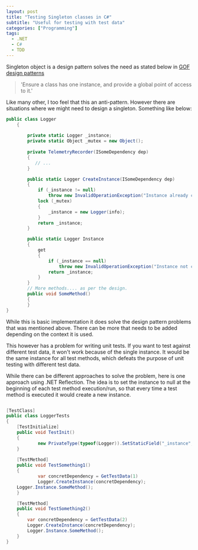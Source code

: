 ```yaml
---
layout: post
title: "Testing Singleton classes in C#"
subtitle: "Useful for testing with test data"
categories: ["Programming"]
tags:
  - .NET
  - C#
  - TDD
---
```


Singleton object is a design pattern solves the need as stated below in [GOF design patterns](https://en.wikipedia.org/wiki/Singleton_pattern)

> 'Ensure a class has one instance, and provide a global point of access to it.'

Like many other, I too feel that this an anti-pattern. However there are situations where we might need to design a singleton. Something like below:

```csharp
public class Logger
    {
        
        private static Logger _instance;
        private static Object _mutex = new Object();
      
        private TelemetryRecorder(ISomeDependency dep)
        {
           // ...
        }

        public static Logger CreateInstance(ISomeDependency dep)
        {
            if (_instance != null)
                throw new InvalidOperationException("Instance already created");
            lock (_mutex)
            {
                _instance = new Logger(info);
            }
            return _instance;
        }

        public static Logger Instance
        {
            get
            {
                if (_instance == null)
                    throw new InvalidOperationException("Instance not created");
                return _instance;
            }
        }
        // More methods.... as per the design.
        public void SomeMethod()
        {
        }
}
```

While this is basic implementation it does solve the design pattern problems that was mentioned above. There can be more that needs to be added depending on the context it is used.

This however has a problem for writing unit tests. If you want to test against different test data, it won't work because of the single instance. It would be the same instance for all test methods, which defeats the purpose of unit testing with different test data.

While there can be different approaches to solve the problem, here is one approach using .NET Reflection. The idea is to set the instance to null at the beginning of each test method execution/run, so that every time a test method is executed it would create a new instance. 

```csharp

[TestClass]
public class LoggerTests
{
    [TestInitialize]
    public void TestInit()
    {
            new PrivateType(typeof(Logger)).SetStaticField("_instance", null);
    }
    
    [TestMethod]
    public void TestSomething1()
    {
            var concretDependency = GetTestData(1)
            Logger.CreateInstance(concretDependency);
    Logger.Instance.SomeMethod();
    }

    [TestMethod]
    public void TestSomething2()
    {
        var concretDependency = GetTestData(2)
        Logger.CreateInstance(concretDependency);
        Logger.Instance.SomeMethod();
    }
}

```
